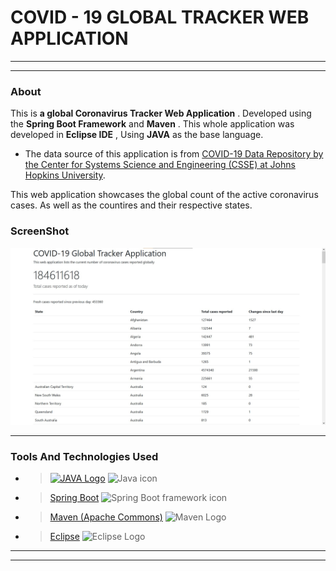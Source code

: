 # COVID - 19 GLOBAL TRACKER WEB APPLICATION
---
___

### About
This is __a global Coronavirus Tracker Web Application__ . Developed using the __Spring Boot Framework__ and __Maven__ .
This whole application was developed in __Eclipse IDE__ , Using __JAVA__ as the base language.

* The data source of this application is from [COVID-19 Data Repository by the Center for Systems Science and Engineering (CSSE) at Johns Hopkins University](https://github.com/CSSEGISandData/COVID-19).

This web application showcases the global count of the active coronavirus cases. As well as the countires and their respective states.

### ScreenShot

![ScreenShot](https://raw.githubusercontent.com/iharshpathak/Covid-19-Tracker-Web-Application/main/Screenshot%20(full%20Screen%20Mode%20In%20Browser).jpg "ScreenShot- in browser")

---

### Tools And Technologies Used
* ><a href="https://openjdk.org/"><img src="https://www.java.com/en/" alt="JAVA Logo" style="height: 500px; width:500px;"/></a>
![Java icon](https://1000logos.net/wp-content/uploads/2020/09/Java-Logo.png) 

* >[Spring Boot](https://spring.io/projects/spring-boot)
![Spring Boot framework icon](https://spring.io/images/spring-logo-9146a4d3298760c2e7e49595184e1975.svg) 

* >[Maven (Apache Commons)](https://commons.apache.org/proper/commons-csv/)
![Maven Logo](https://maven.apache.org/images/maven-logo-black-on-white.png)

* >[Eclipse](https://www.eclipse.org/)
![Eclipse Logo](https://upload.wikimedia.org/wikipedia/commons/d/d0/Eclipse-Luna-Logo.svg)

---
___
